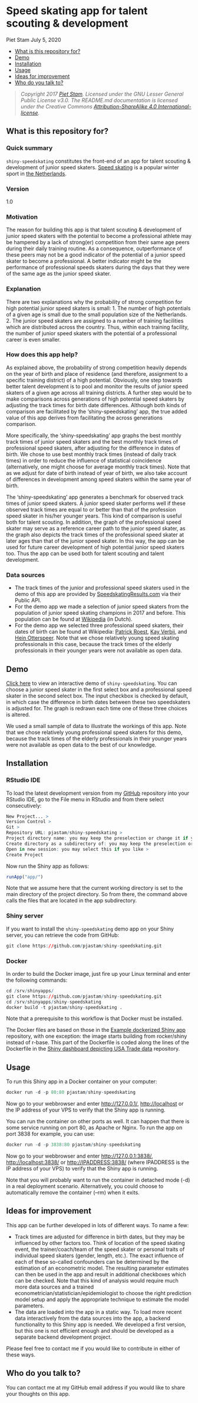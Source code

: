 Speed skating app for talent scouting & development
================
Piet Stam
July 5, 2020

  - [What is this repository for?](#what-is-this-repository-for)
  - [Demo](#demo)
  - [Installation](#installation)
  - [Usage](#usage)
  - [Ideas for improvement](#ideas-for-improvement)
  - [Who do you talk to?](#who-do-you-talk-to)

> *Copyright 2017 [Piet Stam](http://www.pietstam.nl). Licensed under
> the GNU Lesser General Public License v3.0. The README.md
> documentation is licensed under the Creative Commons
> [Attribution-ShareAlike 4.0
> International-license](http://creativecommons.org/licenses/by-sa/4.0/).*

## What is this repository for?

### Quick summary

`shiny-speedskating` constitutes the front-end of an app for talent
scouting & development of junior speed skaters. [Speed
skating](https://en.wikipedia.org/wiki/Speed_skating) is a popular
winter sport in [the
Netherlands](https://en.wikipedia.org/wiki/Netherlands).

### Version

1.0

### Motivation

The reason for building this app is that talent scouting & development
of junior speed skaters with the potential to become a professional
athlete may be hampered by a lack of strong(er) competition from their
same age peers during their daily training routine. As a consequence,
outperformance of these peers may not be a good indicator of the
potential of a junior speed skater to become a professional. A better
indicator might be the performance of professional speeds skaters during
the days that they were of the same age as the junior speed skater.

### Explanation

There are two explanations why the probability of strong competition for
high potential junior speed skaters is small: 1. The number of high
potentials of a given age is small due to the small population size of
the Netherlands. 2. The junior speed skaters are assigned to a number of
training facilities which are distributed across the country. Thus,
within each training facility, the number of junior speed skaters with
the potential of a professional career is even smaller.

### How does this app help?

As explained above, the probability of strong competition heavily
depends on the year of birth and place of residence (and therefore,
assignment to a specific training district) of a high potential.
Obviously, one step towards better talent development is to pool and
monitor the results of junior speed skaters of a given age across all
training districts. A further step would be to make comparisons across
generations of high potential speed skaters by adjusting the track times
for birth date differences. Although both kinds of comparison are
facilitated by the ‘shiny-speedskating’ app, the true added value of
this app derives from facilitating the across generations comparison.

More specifically, the ‘shiny-speedskating’ app graphs the best monthly
track times of junior speed skaters and the best monthly track times of
professional speed skaters, after adjusting for the difference in dates
of birth. We chose to use best monthly track times (instead of daily
track times) in order to reduce the influence of statistical coincidence
(alternatively, one might choose for average monthly track times). Note
that as we adjust for date of birth instead of year of birth, we also
take account of differences in development among speed skaters within
the same year of birth.

The ‘shiny-speedskating’ app generates a benchmark for observed track
times of junior speed skaters. A junior speed skater performs well if
these observed track times are equal to or better than that of the
profession speed skater in his/her younger years. This kind of
comparison is useful both for talent scouting. In addition, the graph of
the professional speed skater may serve as a reference career path to
the junior speed skater, as the graph also depicts the track times of
the professional speed skater at later ages than that of the junior
speed skater. In this way, the app can be used for future career
development of high potential junior speed skaters too. Thus the app can
be used both for talent scouting and talent development.

### Data sources

  - The track times of the junior and professional speed skaters used in
    the demo of this app are provided by
    [SpeedskatingResults.com](http://speedskatingresults.com/) via their
    Public API.
  - For the demo app we made a selection of junior speed skaters from
    the population of junior speed skating champions in 2017 and before.
    This population can be found at
    [Wikipedia](https://nl.wikipedia.org/wiki/Nederlandse_kampioenschappen_schaatsen_junioren)
    (in Dutch).
  - For the demo app we selected three professional speed skaters, their
    dates of birth can be found at Wikipedia: [Patrick
    Roest](https://nl.wikipedia.org/wiki/Patrick_Roest), [Kay
    Verbij](https://nl.wikipedia.org/wiki/Kai_Verbij), and [Hein
    Otterspeer](https://nl.wikipedia.org/wiki/Hein_Otterspeer). Note
    that we chose relatively young speed skating professionals in this
    case, because the track times of the elderly professionals in their
    younger years were not available as open data.

## Demo

[Click here](https://pjastam.shinyapps.io/speedskating/) to view an
interactive demo of `shiny-speedskating`. You can choose a junior speed
skater in the first select box and a professional speed skater in the
second select box. The input checkbox is checked by default, in which
case the difference in birth dates between these two speedskaters is
adjusted for. The graph is redrawn each time one of these three choices
is altered.

We used a small sample of data to illustrate the workings of this app.
Note that we chose relatively young professional speed skaters for this
demo, because the track times of the elderly professionals in their
younger years were not available as open data to the best of our
knowledge.

## Installation

### RStudio IDE

To load the latest development version from my
[GitHub](https://github.com/pjastam/shiny-speedskating) repository into
your RStudio IDE, go to the File menu in RStudio and from there select
consecutively:

``` r
New Project... > 
Version Control > 
Git >
Repository URL: pjastam/shiny-speedskating >
Project directory name: you may keep the preselection or change it if you like >
Create directory as a subdirectory of: you may keep the preselection or Browse to antoher directory if you like > 
Open in new session: you may select this if you like >
Create Project
```

Now run the Shiny app as follows:

``` r
runApp("app/")
```

Note that we assume here that the current working directory is set to
the main directory of the project directory. So from there, the command
above calls the files that are located in the app subdirectory.

### Shiny server

If you want to install the `shiny-speedskating` demo app on your Shiny
server, you can retrieve the code from GitHub:

``` r
git clone https://github.com/pjastam/shiny-speedskating.git
```

### Docker

In order to build the Docker image, just fire up your Linux terminal and
enter the following commands:

``` r
cd /srv/shinyapps/
git clone https://github.com/pjastam/shiny-speedskating.git
cd /srv/shinyapps/shiny-speedskating
docker build -t pjastam/shiny-speedskating .
```

Note that a prerequisite to this workflow is that Docker must be
installed.

The Docker files are based on those in the [Example dockerized Shiny
app](https://github.com/flaviobarros/shiny-wordcloud) repository, with
one exception: the image starts building from rocker/shiny instead of
r-base. This part of the Dockerfile is coded along the lines of the
Dockerfile in the [Shiny dashboard depicting USA Trade
data](https://github.com/mtoto/markets_shiny) repository.

## Usage

To run this Shiny app in a Docker container on your computer:

``` r
docker run -d -p 80:80 pjastam/shiny-speedskating
```

Now go to your webbrowser and enter <http://127.0.0.1/>,
<http://localhost> or the IP address of your VPS to verify that the
Shiny app is running.

You can run the container on other ports as well. It can happen that
there is some service running on port 80, as Apache or Nginx. To run the
app on port 3838 for example, you can use:

``` r
docker run -d -p 3838:80 pjastam/shiny-speedskating
```

Now go to your webbrowser and enter <http://127.0.0.1:3838/>,
<http://localhost:3838/> or <http://IPADDRESS:3838/> (where IPADDRESS is
the IP address of your VPS) to verify that the Shiny app is running.

Note that you will probably want to run the container in detached mode
(-d) in a real deployment scenario. Alternatively, you could choose to
automatically remove the container (–rm) when it exits.

## Ideas for improvement

This app can be further developed in lots of different ways. To name a
few:

  - Track times are adjusted for difference in birth dates, but they may
    be influenced by other factors too. Think of location of the speed
    skating event, the trainer/coach/team of the speed skater or
    personal traits of individual speed skaters (gender, length, etc.).
    The exact influence of each of these so-called confounders can be
    determined by the estimation of an econometric model. The resulting
    parameter estimates can then be used in the app and result in
    additional checkboxes which can be checked. Note that this kind of
    analysis would require much more data sources and a trained
    econometrician/statistician/epidemiologist to choose the right
    prediction model setup and apply the appropriate technique to
    estimate the model parameters.
  - The data are loaded into the app in a static way. To load more
    recent data interactively from the data sources into the app, a
    backend functionality to this Shiny app is needed. We developed a
    first version, but this one is not efficient enough and should be
    developed as a separate backend development project.

Please feel free to contact me if you would like to contribute in either
of these ways.

## Who do you talk to?

You can contact me at my GitHub email address if you would like to share
your thoughts on this app.
